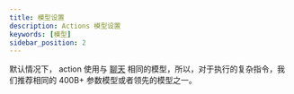 ```yaml
---
title: 模型设置
description: Actions 模型设置
keywords: [模型]
sidebar_position: 2
---
```


默认情况下， action 使用与 [聊天](chat/model-setup.mdx) 相同的模型，所以，对于执行的复杂指令，我们推荐相同的 400B+ 参数模型或者领先的模型之一。
